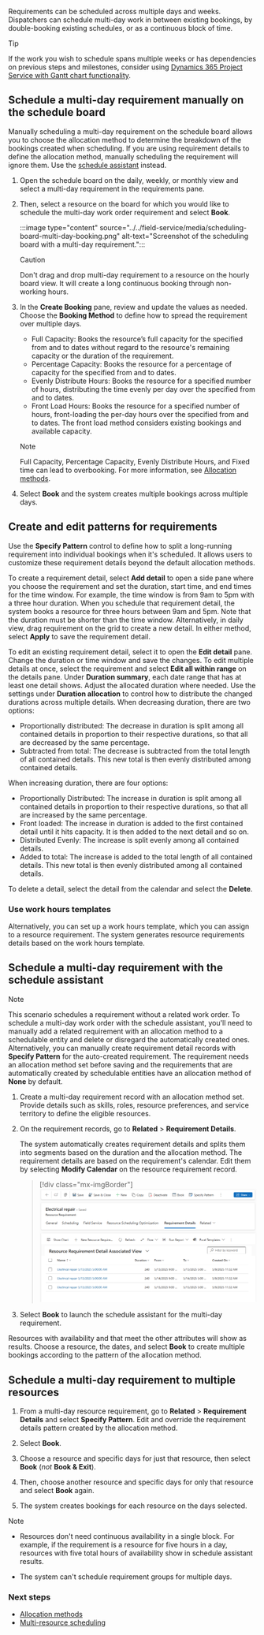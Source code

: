 
Requirements can be scheduled across multiple days and weeks. Dispatchers can schedule multi-day work in between existing bookings, by double-booking existing schedules, or as a continuous block of time.

> [!TIP]
> If the work you wish to schedule spans multiple weeks or has dependencies on previous steps and milestones, consider using [Dynamics 365 Project Service with Gantt chart functionality](/dynamics365/project-operations/psa/schedule-project-work-breakdown-structure).

## Schedule a multi-day requirement manually on the schedule board

Manually scheduling a multi-day requirement on the schedule board allows you to choose the allocation method to determine the breakdown of the bookings created when scheduling. If you are using requirement details to define the allocation method, manually scheduling the requirement will ignore them. Use the [schedule assistant](#schedule-a-multi-day-requirement-with-the-schedule-assistant) instead.

1. Open the schedule board on the daily, weekly, or monthly view and select a multi-day requirement in the requirements pane.

2. Then, select a resource on the board for which you would like to schedule the multi-day work order requirement and select **Book**.

    :::image type="content" source="../../field-service/media/scheduling-board-multi-day-booking.png" alt-text="Screenshot of the scheduling board with a multi-day requirement.":::

    > [!CAUTION]
    > Don't drag and drop multi-day requirement to a resource on the hourly board view. It will create a long continuous booking through non-working hours.

3. In the **Create Booking** pane, review and update the values as needed. Choose the **Booking Method** to define how to spread the requirement over multiple days.

    - Full Capacity: Books the resource’s full capacity for the specified from and to dates without regard to the resource's remaining capacity or the duration of the requirement.
    - Percentage Capacity: Books the resource for a percentage of capacity for the specified from and to dates.
    - Evenly Distribute Hours: Books the resource for a specified number of hours, distributing the time evenly per day over the specified from and to dates.
    - Front Load Hours: Books the resource for a specified number of hours, front-loading the per-day hours over the specified from and to dates. The front load method considers existing bookings and available capacity.
      
    > [!NOTE]
    > Full Capacity, Percentage Capacity, Evenly Distribute Hours, and Fixed time can lead to overbooking. For more information, see [Allocation methods](/dynamics365/project-operations/psa/FAQ-allocation-methods).

4. Select **Book** and the system creates multiple bookings across multiple days.

## Create and edit patterns for requirements

Use the **Specify Pattern** control to define how to split a long-running requirement into individual bookings when it's scheduled. It allows users to customize these requirement details beyond the default allocation methods.

To create a requirement detail, select **Add detail** to open a side pane where you choose the requirement and set the duration, start time, and end times for the time window. For example, the time window is from 9am to 5pm with a three hour duration. When you schedule that requirement detail, the system books a resource for three hours between 9am and 5pm. Note that the duration must be shorter than the time window. Alternatively, in daily view, drag requirement on the grid to create a new detail. In either method, select **Apply** to save the requirement detail.

To edit an existing requirement detail, select it to open the **Edit detail** pane. Change the duration or time window and save the changes. To edit multiple details at once, select the requirement and select **Edit all within range** on the details pane. Under **Duration summary**, each date range that has at least one detail shows. Adjust the allocated duration where needed. Use the settings under **Duration allocation** to control how to distribute the changed durations across multiple details. When decreasing duration, there are two options:

* Proportionally distributed: The decrease in duration is split among all contained details in proportion to their respective durations, so that all are decreased by the same percentage.
* Subtracted from total: The decrease is subtracted from the total length of all contained details. This new total is then evenly distributed among contained details. 
    
When increasing duration, there are four options:

* Proportionally Distributed: The increase in duration is split among all contained details in proportion to their respective durations, so that all are increased by the same percentage.
* Front loaded: The increase in duration is added to the first contained detail until it hits capacity. It is then added to the next detail and so on. 
* Distributed Evenly: The increase is split evenly among all contained details.
* Added to total: The increase is added to the total length of all contained details. This new total is then evenly distributed among all contained details. 

To delete a detail, select the detail from the calendar and select the **Delete**.

### Use work hours templates

Alternatively, you can set up a work hours template, which you can assign to a resource requirement. The system generates resource requirements details based on the work hours template.

## Schedule a multi-day requirement with the schedule assistant

> [!NOTE]
> This scenario schedules a requirement without a related work order. To schedule a multi-day work order with the schedule assistant, you'll need to manually add a related requirement with an allocation method to a schedulable entity and delete or disregard the automatically created ones. Alternatively, you can manually create requirement detail records with **Specify Pattern** for the auto-created requirement. The requirement needs an allocation method set before saving and the requirements that are automatically created by schedulable entities have an allocation method of **None** by default.

1. Create a multi-day requirement record with an allocation method set. Provide details such as skills, roles, resource preferences, and service territory to define the eligible resources.

1. On the requirement records, go to **Related** > **Requirement Details**.

   The system automatically creates requirement details and splits them into segments based on the duration and the allocation method. The requirement details are based on the requirement's calendar. Edit them by selecting **Modify Calendar** on the resource requirement record.

   > [!div class="mx-imgBorder"]
   > ![Screenshot of a resource requirement details.](../../field-service/media/scheduling-multi-day-requirement-30-requirement-details.png)

1. Select **Book** to launch the schedule assistant for the multi-day requirement.

Resources with availability and that meet the other attributes will show as results. Choose a resource, the dates, and select **Book** to create multiple bookings according to the pattern of the allocation method.

## Schedule a multi-day requirement to multiple resources

1. From a multi-day resource requirement, go to **Related** > **Requirement Details** and select **Specify Pattern**. Edit and override the requirement details pattern created by the allocation method.

1. Select **Book**.

1. Choose a resource and specific days for just that resource, then select **Book** (*not* **Book & Exit**).

1. Then, choose another resource and specific days for only that resource and select **Book** again.

1. The system creates bookings for each resource on the days selected.

> [!NOTE]
>
> - Resources don't need continuous availability in a single block. For example, if the requirement is a resource for five hours in a day, resources with five total hours of availability show in schedule assistant results.
>
> - The system can't schedule requirement groups for multiple days.

### Next steps

- [Allocation methods](/dynamics365/project-operations/psa/FAQ-allocation-methods)
- [Multi-resource scheduling](../../field-service/multi-resource-scheduling-requirement-groups.md)
